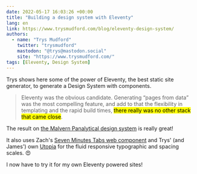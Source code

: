 ```yaml
---
date: 2022-05-17 16:03:26 +00:00
title: "Building a design system with Eleventy"
lang: en
link: https://www.trysmudford.com/blog/eleventy-design-system/
authors:
  - name: "Trys Mudford"
    twitter: "trysmudford"
    mastodon: "@trys@mastodon.social"
    site: "https://www.trysmudford.com/"
tags: [Eleventy, Design System]
---
```


Trys shows here some of the power of Eleventy, the best static site generator, to generate a Design System with components.

> Eleventy was the obvious candidate. Generating “pages from data” was the most compelling feature, and add to that the flexibility in templating and the rapid build times, <mark>there really was no other stack that came close</mark>.

The result on [the Malvern Panalytical design system](https://brand.malvernpanalytical.com/) is really great!

It also uses Zach's [Seven Minutes Tabs web component](https://github.com/zachleat/seven-minute-tabs) and Trys' (and James') own [Utopia](https://utopia.fyi/) for the fluid responsive typographic and spacing scales. 😍

I now have to try it for my own Eleventy powered sites!
